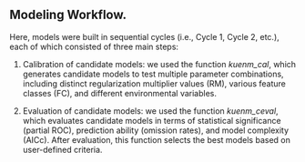 ## Modeling Workflow.

Here, models were built in sequential cycles (i.e., Cycle 1, Cycle 2, etc.), each of which consisted of three main steps: 

1) Calibration of candidate models: we used the function *kuenm_cal*, which generates candidate models to test multiple parameter combinations, including distinct regularization multiplier values (RM), various feature classes (FC), and different environmental variables.

2) Evaluation of candidate models: we used the function *kuenm_ceval*, which evaluates candidate models in terms of statistical significance (partial ROC), prediction ability (omission rates), and model complexity (AICc). After evaluation, this function selects the best models based on user-defined criteria.


